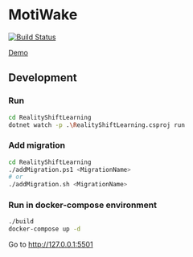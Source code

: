 # MotiWake

[![Build Status](https://dev.azure.com/rtuitlab/RTU%20IT%20Lab/_apis/build/status/RTUITLab.MotiWade?branchName=master)](https://dev.azure.com/rtuitlab/RTU%20IT%20Lab/_build/latest?definitionId=137&branchName=master)

[Demo](https://motiwade.rtuitlab.dev/)

## Development

### Run
```bash
cd RealityShiftLearning
dotnet watch -p .\RealityShiftLearning.csproj run
```


### Add migration

```bash
cd RealityShiftLearning
./addMigration.ps1 <MigrationName>
# or
./addMigration.sh <MigrationName>
```

### Run in docker-compose environment

```bash
./build
docker-compose up -d
```

Go to http://127.0.0.1:5501
